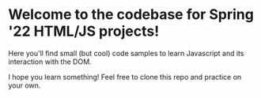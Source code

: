 # Welcome to the codebase for Spring '22 HTML/JS projects!
Here you'll find small (but cool) code samples to learn Javascript and its interaction with the DOM.

I hope you learn something! 
Feel free to clone this repo and practice on your own.
